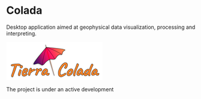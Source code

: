 Colada
================================

Desktop application aimed at geophysical data visualization, processing and interpreting.

![Colada](Applications/ColadaApp/Resources/Images/LogoFull.png?raw=true)

The project is under an active development
